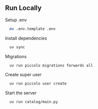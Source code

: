 ## Run Locally

Setup .env
```bash
  mv .env.template .env
```

Install dependencies
```bash
  uv sync
```

Migrations
```bash
  uv run piccolo migrations forwards all
```

Create super user
```bash
  uv run piccolo user create
```

Start the server
```bash
  uv run catalog/main.py
```

